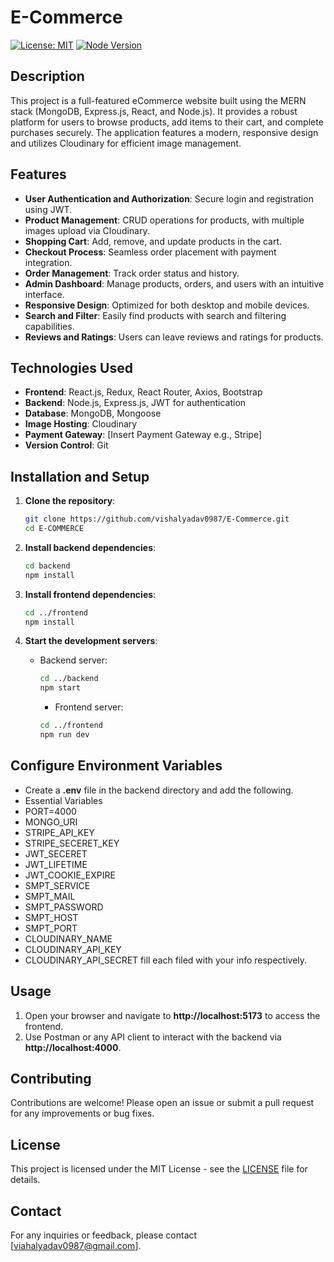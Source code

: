 # E-Commerce

[![License: MIT](https://img.shields.io/badge/License-MIT-yellow.svg)](https://opensource.org/licenses/MIT)
[![Node Version](https://img.shields.io/badge/node.js-14.x%20|%2016.x%20|%2018.x-brightgreen)](https://nodejs.org/en/download/)



## Description
This project is a full-featured eCommerce website built using the MERN stack (MongoDB, Express.js, React, and Node.js). It provides a robust platform for users to browse products, add items to their cart, and complete purchases securely. The application features a modern, responsive design and utilizes Cloudinary for efficient image management.



## Features
- **User Authentication and Authorization**: Secure login and registration using JWT.
- **Product Management**: CRUD operations for products, with multiple images upload via Cloudinary.
- **Shopping Cart**: Add, remove, and update products in the cart.
- **Checkout Process**: Seamless order placement with payment integration.
- **Order Management**: Track order status and history.
- **Admin Dashboard**: Manage products, orders, and users with an intuitive interface.
- **Responsive Design**: Optimized for both desktop and mobile devices.
- **Search and Filter**: Easily find products with search and filtering capabilities.
- **Reviews and Ratings**: Users can leave reviews and ratings for products.




## Technologies Used
- **Frontend**: React.js, Redux, React Router, Axios, Bootstrap
- **Backend**: Node.js, Express.js, JWT for authentication
- **Database**: MongoDB, Mongoose
- **Image Hosting**: Cloudinary
- **Payment Gateway**: [Insert Payment Gateway e.g., Stripe]
- **Version Control**: Git

## Installation and Setup


1. **Clone the repository**:
    ``` bash
    git clone https://github.com/vishalyadav0987/E-Commerce.git
    cd E-COMMERCE
    ```

2. **Install backend dependencies**:
    ``` bash
    cd backend
    npm install
    ```

3. **Install frontend dependencies**:
    ```bash
    cd ../frontend
    npm install
    ```

4. **Start the development servers**:
    - Backend server:
      ```bash
      cd ../backend
      npm start
      ```
      - Frontend server:
      ```bash
      cd ../frontend
      npm run dev
      ```
## Configure Environment Variables

- Create a **.env** file in the backend directory and add the following.
- Essential Variables
- PORT=4000
- MONGO_URI 
- STRIPE_API_KEY
- STRIPE_SECERET_KEY
- JWT_SECERET
- JWT_LIFETIME
- JWT_COOKIE_EXPIRE
- SMPT_SERVICE
- SMPT_MAIL
- SMPT_PASSWORD
- SMPT_HOST
- SMPT_PORT
- CLOUDINARY_NAME
- CLOUDINARY_API_KEY
- CLOUDINARY_API_SECRET
fill each filed with your info respectively.


## Usage

1. Open your browser and navigate to **http://localhost:5173** to access the frontend.
2. Use Postman or any API client to interact with the backend via **http://localhost:4000**.


## Contributing

Contributions are welcome! Please open an issue or submit a pull request for any improvements or bug fixes.


## License

This project is licensed under the MIT License - see the [LICENSE](LICENSE) file for details.


## Contact

For any inquiries or feedback, please contact [viahalyadav0987@gmail.com].
